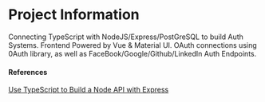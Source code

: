 # Project Information
Connecting TypeScript with NodeJS/Express/PostGreSQL to build Auth Systems. Frontend Powered by Vue & Material UI.
OAuth connections using 0Auth library, as well as FaceBook/Google/Github/LinkedIn Auth Endpoints.
#### References 
[Use TypeScript to Build a Node API with Express](https://developer.okta.com/blog/2018/11/15/node-express-typescript)